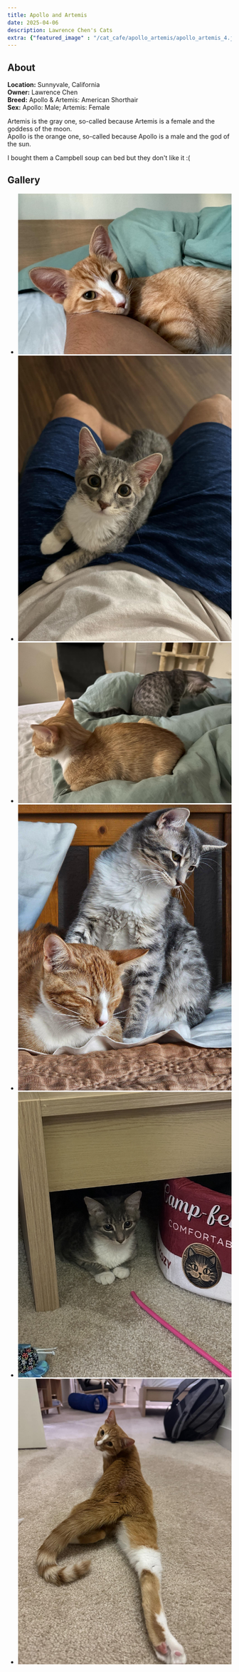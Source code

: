 ```yaml
---
title: Apollo and Artemis
date: 2025-04-06
description: Lawrence Chen's Cats
extra: {"featured_image" : "/cat_cafe/apollo_artemis/apollo_artemis_4.jpeg"}
---
```


## About

**Location:** Sunnyvale, California  
**Owner:** Lawrence Chen  
**Breed:** Apollo & Artemis: American Shorthair  
**Sex:** Apollo: Male; Artemis: Female  

Artemis is the gray one, so-called because Artemis is a female and the goddess of the moon.  
Apollo is the orange one, so-called because Apollo is a male and the god of the sun.

I bought them a Campbell soup can bed but they don't like it :(


<head>
<link rel="stylesheet" href="/cat_cafe/collage.css">
</head>

## Gallery
<ul class="columns">
  <li class="item"><img src="/cat_cafe/apollo_artemis/apollo_artemis_1.jpeg"></li>
  <li class="item"><img src="/cat_cafe/apollo_artemis/apollo_artemis_2.jpeg"></li>
  <li class="item"><img src="/cat_cafe/apollo_artemis/apollo_artemis_3.jpeg"></li>
  <li class="item"><img src="/cat_cafe/apollo_artemis/apollo_artemis_4.jpeg"></li>
  <li class="item"><img src="/cat_cafe/apollo_artemis/apollo_artemis_5.jpeg"></li>
  <li class="item"><img src="/cat_cafe/apollo_artemis/apollo_artemis_6.jpeg"></li>
</ul>